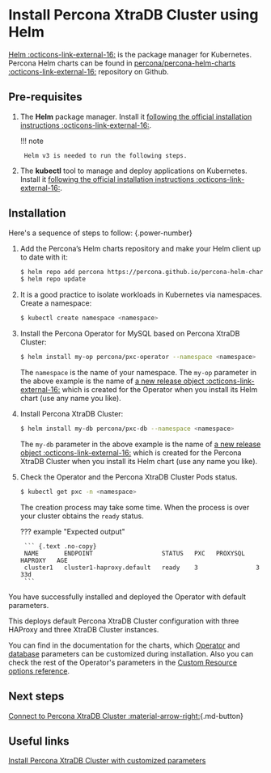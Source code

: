 # Install Percona XtraDB Cluster using Helm

[Helm :octicons-link-external-16:](https://github.com/helm/helm) is the package manager for Kubernetes. Percona Helm charts can be found in [percona/percona-helm-charts :octicons-link-external-16:](https://github.com/percona/percona-helm-charts) repository on Github.

## Pre-requisites

1. The **Helm** package manager. Install it [following the official installation instructions :octicons-link-external-16:](https://docs.helm.sh/using_helm/#installing-helm).

    !!! note

        Helm v3 is needed to run the following steps.

2. The **kubectl** tool to manage and deploy applications on Kubernetes. Install
it [following the official installation instructions :octicons-link-external-16:](https://kubernetes.io/docs/tasks/tools/install-kubectl/).


## Installation

Here's a sequence of steps to follow:
{.power-number}

1. Add the Percona’s Helm charts repository and make your Helm client up to
    date with it:

    ``` {.bash data-prompt="$" }
    $ helm repo add percona https://percona.github.io/percona-helm-charts/
    $ helm repo update
    ```

2. It is a good practice to isolate workloads in Kubernetes via namespaces. Create a namespace:

    ```{.bash data-prompt="$" }
    $ kubectl create namespace <namespace>
    ```

3. Install the Percona Operator for MySQL based on Percona XtraDB Cluster:

    ``` {.bash data-prompt="$" }
    $ helm install my-op percona/pxc-operator --namespace <namespace>
    ```

    The `namespace` is the name of your namespace. The `my-op` parameter in the
    above example is the name of [a new release object :octicons-link-external-16:](https://helm.sh/docs/intro/using_helm/#three-big-concepts)
    which is created for the Operator when you install its Helm chart (use any
    name you like).

4. Install Percona XtraDB Cluster:

    ``` {.bash data-prompt="$" }
    $ helm install my-db percona/pxc-db --namespace <namespace>
    ```

    The `my-db` parameter in the above example is the name of [a new release object :octicons-link-external-16:](https://helm.sh/docs/intro/using_helm/#three-big-concepts)
    which is created for the Percona XtraDB Cluster when you install its Helm
    chart (use any name you like).

5. Check the Operator and the Percona XtraDB Cluster Pods status.

    ```{.bash data-prompt="$" }
    $ kubectl get pxc -n <namespace>
    ```

    The creation process may take some time. When the process is over your
    cluster obtains the `ready` status. 

    ??? example "Expected output"

        ``` {.text .no-copy}
        NAME       ENDPOINT                   STATUS   PXC   PROXYSQL   HAPROXY   AGE
        cluster1   cluster1-haproxy.default   ready    3                3         33d
        ```

You have successfully installed and deployed the Operator with default parameters. 

This deploys default Percona XtraDB Cluster configuration with three HAProxy and
three XtraDB Cluster instances.

You can find in the documentation for the charts, which [Operator](https://github.com/percona/percona-helm-charts/tree/main/charts/pxc-operator#installing-the-chart) and [database](https://github.com/percona/percona-helm-charts/tree/main/charts/pxc-db#installing-the-chart) parameters can be customized during installation.
Also you can check the rest of the Operator's parameters in the [Custom Resource options reference](operator.md).

## Next steps

[Connect to Percona XtraDB Cluster :material-arrow-right:](connect.md){.md-button}

## Useful links

[Install Percona XtraDB Cluster with customized parameters](custom-install.md)
